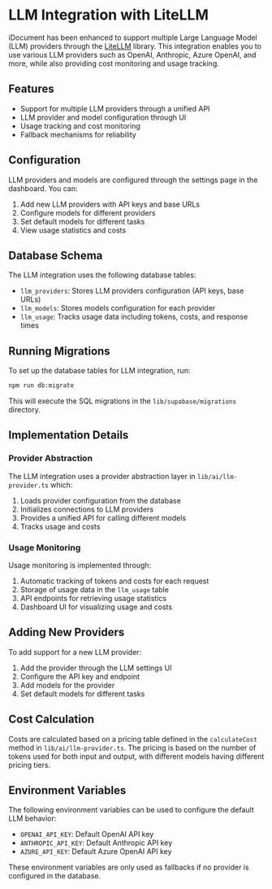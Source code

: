# LLM Integration with LiteLLM

iDocument has been enhanced to support multiple Large Language Model (LLM) providers through the [LiteLLM](https://github.com/BerriAI/litellm) library. This integration enables you to use various LLM providers such as OpenAI, Anthropic, Azure OpenAI, and more, while also providing cost monitoring and usage tracking.

## Features

- Support for multiple LLM providers through a unified API
- LLM provider and model configuration through UI
- Usage tracking and cost monitoring
- Fallback mechanisms for reliability

## Configuration

LLM providers and models are configured through the settings page in the dashboard. You can:

1. Add new LLM providers with API keys and base URLs
2. Configure models for different providers
3. Set default models for different tasks
4. View usage statistics and costs

## Database Schema

The LLM integration uses the following database tables:

- `llm_providers`: Stores LLM providers configuration (API keys, base URLs)
- `llm_models`: Stores models configuration for each provider
- `llm_usage`: Tracks usage data including tokens, costs, and response times

## Running Migrations

To set up the database tables for LLM integration, run:

```bash
npm run db:migrate
```

This will execute the SQL migrations in the `lib/supabase/migrations` directory.

## Implementation Details

### Provider Abstraction

The LLM integration uses a provider abstraction layer in `lib/ai/llm-provider.ts` which:

1. Loads provider configuration from the database
2. Initializes connections to LLM providers
3. Provides a unified API for calling different models
4. Tracks usage and costs

### Usage Monitoring

Usage monitoring is implemented through:

1. Automatic tracking of tokens and costs for each request
2. Storage of usage data in the `llm_usage` table
3. API endpoints for retrieving usage statistics
4. Dashboard UI for visualizing usage and costs

## Adding New Providers

To add support for a new LLM provider:

1. Add the provider through the LLM settings UI
2. Configure the API key and endpoint
3. Add models for the provider
4. Set default models for different tasks

## Cost Calculation

Costs are calculated based on a pricing table defined in the `calculateCost` method in `lib/ai/llm-provider.ts`. The pricing is based on the number of tokens used for both input and output, with different models having different pricing tiers.

## Environment Variables

The following environment variables can be used to configure the default LLM behavior:

- `OPENAI_API_KEY`: Default OpenAI API key
- `ANTHROPIC_API_KEY`: Default Anthropic API key
- `AZURE_API_KEY`: Default Azure OpenAI API key

These environment variables are only used as fallbacks if no provider is configured in the database. 